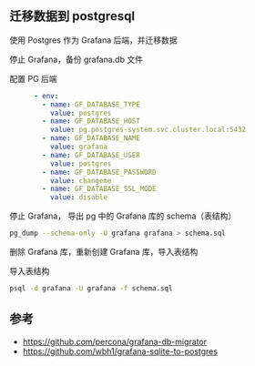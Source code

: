 ## 迁移数据到 postgresql

使用 Postgres 作为 Grafana 后端，并迁移数据

停止 Grafana，备份 grafana.db 文件

配置 PG 后端

```yaml
      - env:
        - name: GF_DATABASE_TYPE
          value: postgres
        - name: GF_DATABASE_HOST
          value: pg.postgres-system.svc.cluster.local:5432
        - name: GF_DATABASE_NAME
          value: grafana
        - name: GF_DATABASE_USER
          value: postgres
        - name: GF_DATABASE_PASSWORD
          value: changeme
        - name: GF_DATABASE_SSL_MODE
          value: disable

```

停止 Grafana， 导出 pg 中的 Grafana 库的 schema（表结构）

```bash
pg_dump --schema-only -U grafana grafana > schema.sql
```

删除 Grafana 库，重新创建 Grafana 库，导入表结构

导入表结构

```bash
psql -d grafana -U grafana -f schema.sql
```

## 参考

- <https://github.com/percona/grafana-db-migrator>
- <https://github.com/wbh1/grafana-sqlite-to-postgres>
